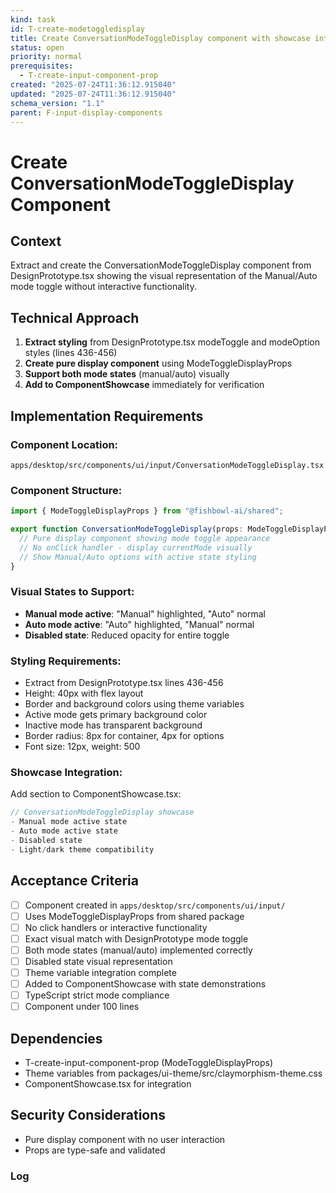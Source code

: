 ```yaml
---
kind: task
id: T-create-modetoggledisplay
title: Create ConversationModeToggleDisplay component with showcase integration
status: open
priority: normal
prerequisites:
  - T-create-input-component-prop
created: "2025-07-24T11:36:12.915040"
updated: "2025-07-24T11:36:12.915040"
schema_version: "1.1"
parent: F-input-display-components
---
```


# Create ConversationModeToggleDisplay Component

## Context

Extract and create the ConversationModeToggleDisplay component from DesignPrototype.tsx showing the visual representation of the Manual/Auto mode toggle without interactive functionality.

## Technical Approach

1. **Extract styling** from DesignPrototype.tsx modeToggle and modeOption styles (lines 436-456)
2. **Create pure display component** using ModeToggleDisplayProps
3. **Support both mode states** (manual/auto) visually
4. **Add to ComponentShowcase** immediately for verification

## Implementation Requirements

### Component Location:

`apps/desktop/src/components/ui/input/ConversationModeToggleDisplay.tsx`

### Component Structure:

```typescript
import { ModeToggleDisplayProps } from "@fishbowl-ai/shared";

export function ConversationModeToggleDisplay(props: ModeToggleDisplayProps) {
  // Pure display component showing mode toggle appearance
  // No onClick handler - display currentMode visually
  // Show Manual/Auto options with active state styling
}
```

### Visual States to Support:

- **Manual mode active**: "Manual" highlighted, "Auto" normal
- **Auto mode active**: "Auto" highlighted, "Manual" normal
- **Disabled state**: Reduced opacity for entire toggle

### Styling Requirements:

- Extract from DesignPrototype.tsx lines 436-456
- Height: 40px with flex layout
- Border and background colors using theme variables
- Active mode gets primary background color
- Inactive mode has transparent background
- Border radius: 8px for container, 4px for options
- Font size: 12px, weight: 500

### Showcase Integration:

Add section to ComponentShowcase.tsx:

```typescript
// ConversationModeToggleDisplay showcase
- Manual mode active state
- Auto mode active state
- Disabled state
- Light/dark theme compatibility
```

## Acceptance Criteria

- [ ] Component created in `apps/desktop/src/components/ui/input/`
- [ ] Uses ModeToggleDisplayProps from shared package
- [ ] No click handlers or interactive functionality
- [ ] Exact visual match with DesignPrototype mode toggle
- [ ] Both mode states (manual/auto) implemented correctly
- [ ] Disabled state visual representation
- [ ] Theme variable integration complete
- [ ] Added to ComponentShowcase with state demonstrations
- [ ] TypeScript strict mode compliance
- [ ] Component under 100 lines

## Dependencies

- T-create-input-component-prop (ModeToggleDisplayProps)
- Theme variables from packages/ui-theme/src/claymorphism-theme.css
- ComponentShowcase.tsx for integration

## Security Considerations

- Pure display component with no user interaction
- Props are type-safe and validated

### Log
